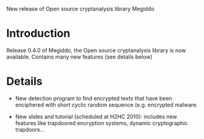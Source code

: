 New release of Open source cryptanalysis library Megiddo

# Introduction #

Release 0.4.0 of Megiddo, the Open source cryptanalysis library is now available.
Contains many new features (see details below)


# Details #

  * New detection program to find encrypted texts that have been enciphered with short cyclic random sequence (e.g. encrypted malware.

  * New slides and tutorial (scheduled at H2HC 2010): includes new features like trapdoored encryption systems, dynamic cryptographic trapdoors...
